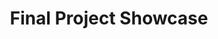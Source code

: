 ---
layout: project-showcase
title: Final Project Showcase
nav_order: 2
permalink: /assignments/final-reports
sections:
    - name: "60"
      time: "Thursday, 4-5PM"
      ta: "Katherine"
      teams:
          - title: "Recipea"
            description: "How to find recipes based on the ingredients you already have in your kitchen."
            report: "https://github.com/R-e-c-i-p-e-a/recipeaApp/blob/project_8/README.md"
            prototype: "https://r-e-c-i-p-e-a.github.io/recipeaApp/"
            image_url: "https://github.com/R-e-c-i-p-e-a/recipeaApp/raw/project_8/img/RecipeaLogo.png"
          - title: "Art Access"
            description: "A web-based platform that utilizes the Art Institute of Chicago’s new public API to display artworks based on a number of configurable parameters."
            report: "https://github.com/ArtAccess/AIC/blob/master/README.md"
            prototype: "https://artaccess.github.io/AIC/"
            image_url: "https://dimg.donga.com/egc/CDB/ENGLISH/Article/15/13/29/55/1513295535487.jpg"
    - name: "61"
      time: "Thursday, 3-4PM"
      ta: "Makenna"
      teams:
          - title: "Swole"
            description: "Helping people to create nutritionally balanced meal plans to reach their fitness goals."
            team_members: "Leonard Liu, Yav Todorov, Marcel Bonnici"
            report: "https://github.com/HCI330-Project/diet/blob/master/README.md"
            prototype: "http://www.swole.io/"
            image_url: "/winter2020/assets/images/final-projects/swole.png"
          - title: "Reflections"
            team_members: "Hakan Dingenc, Juan Solera, Paulina Tarasul, Fiona Worsfold"
            description: "Helping people to actively and effectively practice self-reflection"
            report: "https://github.com/CS-330-Reflections/Reflections-Project-Winter-2020/blob/master/README.md"
            prototype: "https://cs-330-reflections.github.io/Reflections-Project-Winter-2020/login.html"
            image_url: "/winter2020/assets/images/final-projects/reflections_61.png"
          - title: "GoLocal"
            team_members: "Kiara McNulty, Wes Donnell, Alan Xue" 
            description: "When people travel, it can be difficult to separate touristy information or information advertised by large corporations from knowledge about authentic experiences from local experts. GoLocal helps people find the very best places to visit, curated by locals."
            report: "https://github.com/cs-330-GoLocal/go-local/blob/master/README.md"
            prototype: "https://cs-330-golocal.github.io/go-local/login.html"
            image_url: "/winter2020/assets/images/final-projects/golocal.png"
            slides_url: "https://docs.google.com/presentation/d/1ulCwYxVAx9Jv_H9rn3Y1evIgxDbUQxxFxC9IXVMgBUM/edit"
          - title: "for thought"
            team_members: "Annika de Vogel, Jules Gilligan, Braden Svoboda, Julia Odden"
            description: "Guiding people through daily self-reflection with a simple, attractive, easy-to-use app."
            report: "https://github.com/scribblegeeks/journaling101/blob/project_8/README.md"
            prototype: "https://scribblegeeks.github.io/journaling101/"
            slides_url: "https://docs.google.com/presentation/d/1VVNZcHDX6ldcpGQA-JgmgnrY_4rb-BNv0N0ypOfo4sk/edit"
            image_url: "/winter2020/assets/images/final-projects/for-thought.png"
          - title: "Buy Better (Ethical Consumption)"
            description: "Because there is a lack of transparency regarding company ethics and subsequent environmental impacts of their products, Buy Better allows users to shop more ethically, drawing on information and ratings  from several environmental and rating groups. Buy Better makes this information more easily navigable and digestible."
            team_members: "Adviti Atluri, Jackson Schuster, Jenni Hutson, Andre Norton"
            report: "https://github.com/HCI330EthicalConsumption/EthCon"
            prototype: "https://hci330ethicalconsumption.github.io/EthCon/"
            image_url: "https://github.com/HCI330EthicalConsumption/EthCon/raw/master/searchresult.png"
    - name: "62"
      time: "Thursday, 2-3PM"
      ta: "Cooper"
      teams:
          - title: "Course Planner"
            team_members: "Aavi Deora, Spencer Fitch, Caedon Hsieh, Kyle Hwang"
            description: "Some description"
            report: "#"
            prototype: "#"
          - title: "Donations"
            team_members: "Erol Bulun, Archit Chopra, Jason Friedman, Romir Hysko, Aaron Kim"
            description: "Some description"
            report: "#"
            prototype: "#"
          - title: "Elderly Care"
            team_members: "Olivier Gabison, Isaiah Jones, Jenna Jubeir, Tiffany Lau, Emily Weintraub"
            description: "Some description"
            report: "#"
            prototype: "#"
          - title: "Finding Classmates"
            team_members: "Dylan Clausen, Alexandra Gold, Abby Heath, Connor Mitchell, Monica Oleski"
            description: "Some description"
            report: "#"
            prototype: "#"
    - name: "64"
      time: "Fridays, 12-1PM"
      ta: "Emmy & Gabrielle"
      teams:
          - title: "Team 9"
            description: "Some description"
            report: "#"
            prototype: "#"
          - title: "Team 10"
            description: "Some description"
            report: "#"
            prototype: "#"
          - title: "Team 11"
            description: "Some description"
            report: "#"
            prototype: "#"
          - title: "Team 12"
            description: "Some description"
            report: "#"
            prototype: "#"
    - name: "65"
      time: "Fridays, 2-3PM"
      ta: "Titobi"
      teams:
          - title: "Team 1"
            description: "Some description"
            report: "#"
            prototype: "#"
          - title: "Team 2"
            description: "Some description"
            report: "#"
            prototype: "#"
          - title: "Team 3"
            description: "Some description"
            report: "#"
            prototype: "#"
          - title: "Team 4"
            description: "Some description"
            report: "#"
            prototype: "#"
    - name: "66"
      time: "Thursdays, 4-5PM"
      ta: "Anna"
      teams:
          - title: "Team 1"
            description: "Some description"
            report: "#"
            prototype: "#"
          - title: "Team 2"
            description: "Some description"
            report: "#"
            prototype: "#"
          - title: "Team 3"
            description: "Some description"
            report: "#"
            prototype: "#"
          - title: "Team 4"
            description: "Some description"
            report: "#"
            prototype: "#"
    - name: "69"
      time: "Fridays, 1-2PM"
      ta: "Drew & Kieran"
      teams:
          - title: "Team 1"
            description: "Some description"
            report: "#"
            prototype: "#"
          - title: "Team 2"
            description: "Some description"
            report: "#"
            prototype: "#"
          - title: "Team 3"
            description: "Some description"
            report: "#"
            prototype: "#"
          - title: "Team 4"
            description: "Some description"
            report: "#"
            prototype: "#"
    - name: "70"
      time: "Thursdays, 1-2PM"
      ta: "Calypso"
      teams:
          - title: "Team 1"
            description: "Some description"
            report: "#"
            prototype: "#"
          - title: "Team 2"
            description: "Some description"
            report: "#"
            prototype: "#"
          - title: "Team 3"
            description: "Some description"
            report: "#"
            prototype: "#"
          - title: "Team 4"
            description: "Some description"
            report: "#"
            prototype: "#"
---
